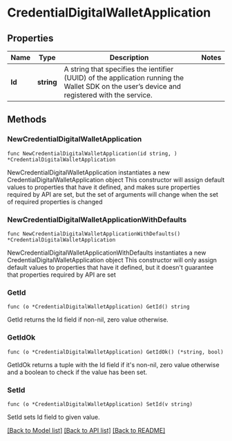 # CredentialDigitalWalletApplication

## Properties

Name | Type | Description | Notes
------------ | ------------- | ------------- | -------------
**Id** | **string** | A string that specifies the ientifier (UUID) of the application running the Wallet SDK on the user’s device and registered with the service. | 

## Methods

### NewCredentialDigitalWalletApplication

`func NewCredentialDigitalWalletApplication(id string, ) *CredentialDigitalWalletApplication`

NewCredentialDigitalWalletApplication instantiates a new CredentialDigitalWalletApplication object
This constructor will assign default values to properties that have it defined,
and makes sure properties required by API are set, but the set of arguments
will change when the set of required properties is changed

### NewCredentialDigitalWalletApplicationWithDefaults

`func NewCredentialDigitalWalletApplicationWithDefaults() *CredentialDigitalWalletApplication`

NewCredentialDigitalWalletApplicationWithDefaults instantiates a new CredentialDigitalWalletApplication object
This constructor will only assign default values to properties that have it defined,
but it doesn't guarantee that properties required by API are set

### GetId

`func (o *CredentialDigitalWalletApplication) GetId() string`

GetId returns the Id field if non-nil, zero value otherwise.

### GetIdOk

`func (o *CredentialDigitalWalletApplication) GetIdOk() (*string, bool)`

GetIdOk returns a tuple with the Id field if it's non-nil, zero value otherwise
and a boolean to check if the value has been set.

### SetId

`func (o *CredentialDigitalWalletApplication) SetId(v string)`

SetId sets Id field to given value.



[[Back to Model list]](../README.md#documentation-for-models) [[Back to API list]](../README.md#documentation-for-api-endpoints) [[Back to README]](../README.md)


